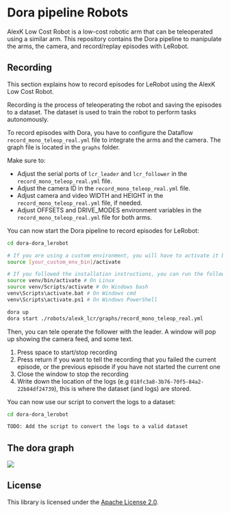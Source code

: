 # Dora pipeline Robots

AlexK Low Cost Robot is a low-cost robotic arm that can be teleoperated using a similar arm. This repository contains
the Dora pipeline to manipulate the arms, the camera, and record/replay episodes with LeRobot.

## Recording

This section explains how to record episodes for LeRobot using the AlexK Low Cost Robot.

Recording is the process of teleoperating the robot and saving the episodes to a dataset. The dataset is used to train
the robot to perform tasks autonomously.

To record episodes with Dora, you have to configure the Dataflow `record_mono_teleop_real.yml` file to integrate the
arms and the camera. The graph file is located in the `graphs` folder.

Make sure to:

- Adjust the serial ports of `lcr_leader` and `lcr_follower` in the `record_mono_teleop_real.yml` file.
- Adjust the camera ID in the `record_mono_teleop_real.yml` file.
- Adjust camera and video WIDTH and HEIGHT in the `record_mono_teleop_real.yml` file, if needed.
- Adjust OFFSETS and DRIVE_MODES environment variables in the `record_mono_teleop_real.yml` file for both arms.

You can now start the Dora pipeline to record episodes for LeRobot:

```bash
cd dora-dora_lerobot

# If you are using a custom environment, you will have to activate it before running the command
source [your_custom_env_bin]/activate

# If you followed the installation instructions, you can run the following command
source venv/bin/activate # On Linux
source venv/Scripts/activate # On Windows bash
venv\Scripts\activate.bat # On Windows cmd
venv\Scripts\activate.ps1 # On Windows PowerShell

dora up
dora start ./robots/alexk_lcr/graphs/record_mono_teleop_real.yml
```

Then, you can tele operate the follower with the leader. A window will pop up showing the camera feed, and some text.

1. Press space to start/stop recording
2. Press return if you want to tell the recording that you failed the current episode, or the previous episode if you
   have not started the current one
3. Close the window to stop the recording
4. Write down the location of the logs (e.g `018fc3a8-3b76-70f5-84a2-22b84df24739`), this is where the
   dataset (and logs) are stored.

You can now use our script to convert the logs to a dataset:

```bash
cd dora-dora_lerobot

TODO: Add the script to convert the logs to a valid dataset

```

## The dora graph

[![](https://mermaid.ink/img/pako:eNqVVD1vwyAQ_SuIOYnb1UOHqmundgsRusA5QcXGAtwPVf3vPXBiOY6bpB6s4_Heu-N85psrp5GXnB2eyroPtQcf2eujaBizykuLoNEfV6aJ6FtnIeIRqpwlWU9xLTbqXSqo0UMmoHdbF6VH5bxOiHYeDst1MVoIsRFN6LY7D-2eSSnznpRsnYJNko53o6EUh3ci5Siz-hRFBoraWGtCcX-3FmKIi8zDhurJr2mZbLlk0ag3BoG1nbWydcFE4xraeJg25UxJlgPvQrsSdfClREf8PNmMSZ9_atGj1w3-edjxB57YJfHOwUhELh_eRJSn8KzX5TpMDTvMwrOpOgGSsOeSMgfUnir2KWfHbzobQ-p5yS1nBjUcczzT8wPSmkD_XZIdQrLX-HmbugJjUeeJyZG86vF3t9w2oH-HVPoqg2FFLNm1s6VcGN6xUYh9k04M-IJT9hqMpuvmO9kJHvdYo-AlhRor6GwUXDQ_RIUuupevRvEy-g4X3Ltut-dlBTbQqms1ZXgyQJdBPaCoTXT-ub_Q8r328wvwVb3i?type=png)](https://mermaid.live/edit#pako:eNqVVD1vwyAQ_SuIOYnb1UOHqmundgsRusA5QcXGAtwPVf3vPXBiOY6bpB6s4_Heu-N85psrp5GXnB2eyroPtQcf2eujaBizykuLoNEfV6aJ6FtnIeIRqpwlWU9xLTbqXSqo0UMmoHdbF6VH5bxOiHYeDst1MVoIsRFN6LY7D-2eSSnznpRsnYJNko53o6EUh3ci5Siz-hRFBoraWGtCcX-3FmKIi8zDhurJr2mZbLlk0ag3BoG1nbWydcFE4xraeJg25UxJlgPvQrsSdfClREf8PNmMSZ9_atGj1w3-edjxB57YJfHOwUhELh_eRJSn8KzX5TpMDTvMwrOpOgGSsOeSMgfUnir2KWfHbzobQ-p5yS1nBjUcczzT8wPSmkD_XZIdQrLX-HmbugJjUeeJyZG86vF3t9w2oH-HVPoqg2FFLNm1s6VcGN6xUYh9k04M-IJT9hqMpuvmO9kJHvdYo-AlhRor6GwUXDQ_RIUuupevRvEy-g4X3Ltut-dlBTbQqms1ZXgyQJdBPaCoTXT-ub_Q8r328wvwVb3i)

## License

This library is licensed under the [Apache License 2.0](../../LICENSE).